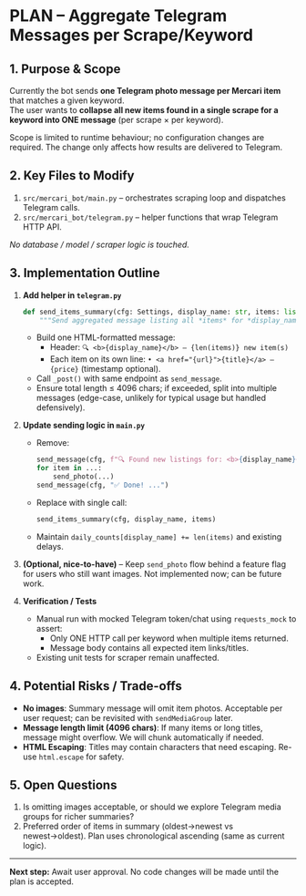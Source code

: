 # PLAN – Aggregate Telegram Messages per Scrape/Keyword

## 1. Purpose & Scope
Currently the bot sends **one Telegram photo message per Mercari item** that matches a given keyword.  
The user wants to **collapse all new items found in a single scrape for a keyword into ONE message** (per scrape × per keyword).

Scope is limited to runtime behaviour; no configuration changes are required. The change only affects how results are delivered to Telegram.

## 2. Key Files to Modify
1. `src/mercari_bot/main.py` – orchestrates scraping loop and dispatches Telegram calls.
2. `src/mercari_bot/telegram.py` – helper functions that wrap Telegram HTTP API.

_No database / model / scraper logic is touched._

## 3. Implementation Outline
1. **Add helper in `telegram.py`**
   ```python
   def send_items_summary(cfg: Settings, display_name: str, items: list[Item]) -> None:
       """Send aggregated message listing all *items* for *display_name* keyword."""
   ```
   * Build one HTML-formatted message:
     - Header: `🔍 <b>{display_name}</b> – {len(items)} new item(s)`
     - Each item on its own line: `• <a href="{url}">{title}</a> – {price}` (timestamp optional).
   * Call `_post()` with same endpoint as `send_message`.
   * Ensure total length ≤ 4096 chars; if exceeded, split into multiple messages (edge-case, unlikely for typical usage but handled defensively).

2. **Update sending logic in `main.py`**
   * Remove:
     ```python
     send_message(cfg, f"🔍 Found new listings for: <b>{display_name}</b>...")
     for item in ...:
         send_photo(...)
     send_message(cfg, "✅ Done! ...")
     ```
   * Replace with single call:
     ```python
     send_items_summary(cfg, display_name, items)
     ```
   * Maintain `daily_counts[display_name] += len(items)` and existing delays.

3. **(Optional, nice-to-have)** – Keep `send_photo` flow behind a feature flag for users who still want images.  Not implemented now; can be future work.

4. **Verification / Tests**
   * Manual run with mocked Telegram token/chat using `requests_mock` to assert:
     - Only ONE HTTP call per keyword when multiple items returned.
     - Message body contains all expected item links/titles.
   * Existing unit tests for scraper remain unaffected.

## 4. Potential Risks / Trade-offs
* **No images**: Summary message will omit item photos.  Acceptable per user request; can be revisited with `sendMediaGroup` later.
* **Message length limit (4096 chars)**: If many items or long titles, message might overflow.  We will chunk automatically if needed.
* **HTML Escaping**: Titles may contain characters that need escaping.  Re-use `html.escape` for safety.

## 5. Open Questions
1. Is omitting images acceptable, or should we explore Telegram media groups for richer summaries?
2. Preferred order of items in summary (oldest→newest vs newest→oldest).  Plan uses chronological ascending (same as current logic).

---
**Next step:** Await user approval.  No code changes will be made until the plan is accepted.
